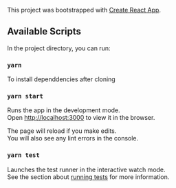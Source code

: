 This project was bootstrapped with [Create React App](https://github.com/facebook/create-react-app).

## Available Scripts

In the project directory, you can run:

### `yarn `

To install dependdencies after cloning

### `yarn start`

Runs the app in the development mode.<br />
Open [http://localhost:3000](http://localhost:3000) to view it in the browser.

The page will reload if you make edits.<br />
You will also see any lint errors in the console.

### `yarn test`

Launches the test runner in the interactive watch mode.<br />
See the section about [running tests](https://facebook.github.io/create-react-app/docs/running-tests) for more information.
